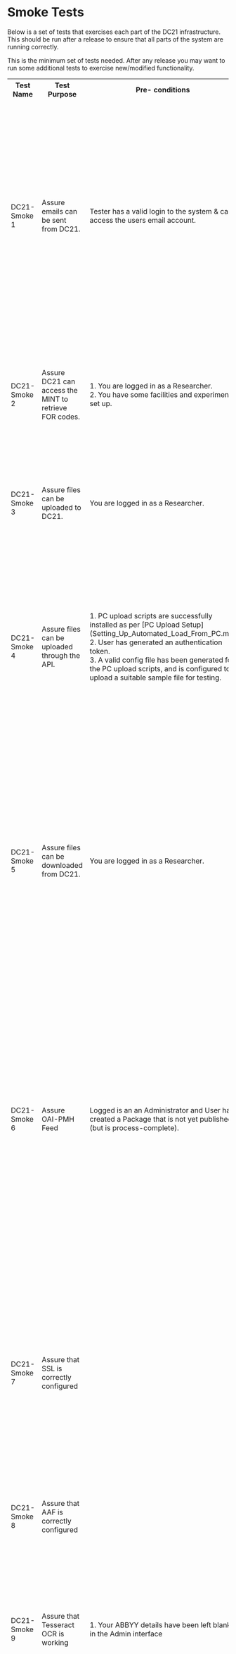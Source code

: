 # Smoke Tests

Below is a set of tests that exercises each part of the DC21 infrastructure. This should be run after a release to ensure that all parts of the system are running correctly.

This is the minimum set of tests needed. After any release you may want to run some additional tests to exercise new/modified functionality.

<table>
<tr>
<th>Test Name</th>
<th>Test Purpose</th>
<th>Pre- conditions</th>
<th>Test      Steps</th>
<th>Expected Results</th>
</tr>
<td>DC21-Smoke 1</td>
<td>Assure emails can be sent from DC21.</td>
<td>Tester has a valid login to the system & can access the users email account.</td>
<td>1. Go to the home page (ensure your are not already logged in).<br>
2. Click “Forgot your password?” button.<br>
3. Enter your user’s email address & click “Send me reset password”.<br>
</td>
<td>1. User should receive an email with a link to reset their password.<br>
2. User can click the link in the email and is taken to the change your password screen<br/>
Note: for the purposes of this test you do not need to actually reset your password, we just want to check that emails can be sent.
</td>
</tr>
<tr>
<td>DC21-Smoke 2</td>
<td>Assure DC21 can access the MINT to retrieve FOR codes.</td>
<td>1. You are logged in as a Researcher.<br/>
2. You have some facilities and experiments set up.</td>
<td>
1. Click "Facilities" tab<br/>
2. Click on an existing facility<br/>
3. Click on an existing experiment<br/>
4. Click 'Edit Experiment'
</td>
<td>
1. The FOR codes dropdown is populated.<br/>
2. The second and third level FOR code dropdowns are populated after the previous one is selected.
</tr>
<tr>
<td>DC21-Smoke 3</td>
<td>Assure files can be uploaded to DC21.</td>
<td>You are logged in as a Researcher.</td>
<td>
1. Click "Upload"<br/>
2. Select a file type, experiment, tags and enter a description<br/>
3. Select a suitable file to upload<br/>
4. Click Upload
</td>
<td>
1. File is uploaded successfully and can be found via search<br>
Note: you may wish to delete the file afterwards.
</td>
</tr>
<tr>
<td>DC21-Smoke 4</td>
<td>Assure files can be uploaded through the API.</td>
<td>1. PC upload scripts are successfully installed as per [PC Upload Setup](Setting_Up_Automated_Load_From_PC.md)<br>
2. User has generated an authentication token.<br>
3. A valid config file has been generated for the PC upload scripts, and is configured to upload a suitable sample file for testing.
</td>
<td>
1. Run the PC load batch file to upload the file.
</td>
<td>
1. The PC load log file has an entry with details about the file uploaded and a success message.<br>
2. After logging into DC21, you can find the newly uploaded file via search.<br/>
3. The file has the correct metadata and can be downloaded from DC21.<br/>
</td>
</tr>
<tr>
<td>DC21-Smoke 5</td>
<td>Assure files can be downloaded from DC21.</td>
<td>You are logged in as a Researcher.</td>
<td>
1. Go to Explore Data tab.<br/>
2. Search by multiple filters.</br>
3. After a successful search, add one file and click "Download"<br/>
4. Then add multiple files and click "Download"<br/>
</td>
<td>
1. Searches find the correct files.<br/>
2. The selected files can be downloaded. The download zip includes the correct files as well as metadata files relevant to the selected files. Check that file, facility and experiment metadata matches with what is displayed in the web application.
</td>
</tr>
<tr>
<td>DC21-Smoke 6</td>
<td>Assure OAI-PMH Feed</td>
<td>Logged is an an Administrator and User has created a Package that is not yet published (but is process-complete).</td>
<td>1. Go to Package detail page and note PackageID in the url<br>
2. On a terminal<br>
$ ssh devel@(your DC21 Instance url) e.g. ssh devel@jp-dc21-staging.intersect.org.au <br>
$ (enter your devel password) <br>
$ cd /data/dc21-data/unpublished_rif_cs <br>
$ ls (a list of unpublished rif-cs xmlfiles should display, including "rif-cs-(yourpackageID).xml" <br>
3. In DC21 instance, select "Publish" (User should see a success message) <br>
4. In the terminal <br>
$ ls    (your "rif-cs-(yourpackageID)" should no longer display) <br>
$ cd .. <br>
$ cd published_rif_cs <br>
Your "rif-cs-(yourpackageID).xml" should now display in this list.<br>
 </td>
<td>
There are "rif-cs-<ID>.xml" elements present for each published collection.<br>
</tr>
<tr>
<td>DC21-Smoke 7</td>
<td>Assure that SSL is correctly configured</td>
<td></td>
<td>
1. Go to https://< DC21-server-url >where < DC21-server-url > is your production server<br>
2. Go to http://< DC21-server-url > where < DC21-server-url > is your production server<br>
</td>
<td>
1. When visiting https://< DC21-server-url >, the home page is displayed. Browser displays padlock or similar to indicate that you are on a secure connection.<br>
2. When visiting http://< DC21-server-url >, you are redirected from http onto https<br>
</tr>
<tr>
<td>DC21-Smoke 8</td>
<td>Assure that AAF is correctly configured</td>
<td></td>
<td>
1. Go to https://< DC21-server-url >where < DC21-server-url > is your production server<br>
2. Click "Log in via AAF"<br>
</td>
<td>
1. You should be redirected to AAF to choose your Identity Provider and etc
</td>
</tr>
<tr>
<td>DC21-Smoke 9</td>
<td>Assure that Tesseract OCR is working</td>
<td>
1. Your ABBYY details have been left blank in the Admin interface<br>
</td>
<td>1. Upload a .jpg file (eg image.jpg)<br>
2. Go to the image.jpg data file details page<br>
3. Press the OCR button
</td>
<td>
1. The file image.jpg.txt should be created as the child of image.jpg<br>
2. When processing is complete, image.jpg.txt should have "This file was automatically generated by OCR (Tesseract ...)" in the descripton.
</td>
</tr>
<tr>
<td>DC21-Smoke 10</td>
<td>Assure that ABBYY OCR is working</td>
<td>1. You must have an account set up with an ABBYY instance.<br>
2. You must have the account details set up with the Admin interface.
</td>
<td>1. Upload a .jpg file (eg image.jpg)<br>
2. Go to the image.jpg data file details page<br>
3. Press the OCR button
</td>
<td>1. The file image.jpg.txt should be created as the child of image.jpg<br>
2. When processing is complete, image.jpg.txt should have "This file was automatically generated by OCR (ABBYY ...)" in the descripton.
</td>
</tr>
<tr>
<td>DC21-Smoke 11</td>
<td>Assure that SR is working</td>
<td>1. You must have an account set up with Koemei.<br>
2. You must have the account details set up with the Admin interface.
</td>
<td>1. Upload a .mp3 file (eg audio.mp3)<br>
2. Go to the audio.mp3 data file details page<br>
3. Press the SR button
</td>
<td>1. The file audio.mp3.txt should be created as the child of audio.mp3<br>
2. When processing is complete, audio.mp3.txt should have "This file was automatically generated by SR (Koemei)" in the descripton.
</td>
</tr>
<tr>
<td>DC21-Smoke 12</td>
<td>Assure that netcdf files can be uploaded</td>
<td>You are logged in as a Researcher. </td>
<td>
1. Click "Upload"<br/>
2. Select a file type, experiment, tags and enter a description<br/>
3. Select a .nc file to upload<br/>
4. Click Upload
</td>
<td>
1. File is uploaded successfully and can be found via search<br>
2. Click on the Filename (in the explore data tab) it should have file format at NETCDF, Information from the File and Variables (5 columns : Column, Column Mapping, Unit, Measurement Type, Fill Value)<br>
Note: you may wish to delete the file afterwards.
</td>
</tr>
<table>
